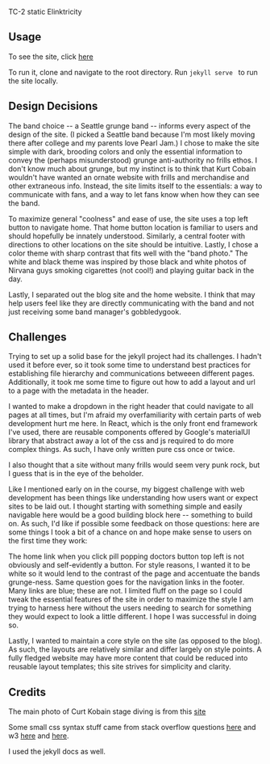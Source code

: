 TC-2 static Elinktricity

Usage
---

To see the site, click [here](https://aweinber.github.io/)

To run it, clone and navigate to the root
directory. Run `jekyll serve ` to run the site
locally.



Design Decisions
---
The band choice -- a Seattle grunge band -- informs every aspect
of the design of the site. (I picked a Seattle band because
I'm most likely moving there after college and my parents love
Pearl Jam.) I chose to make the site simple with dark, brooding
colors and only the essential information to convey the (perhaps
misunderstood) grunge anti-authority no frills ethos. I don't 
know much about grunge, but my instinct is to think that Kurt
Cobain wouldn't have wanted an ornate website with frills and
merchandise and other extraneous info. Instead, the site
limits itself to the essentials: a way to communicate with fans,
and a way to let fans know when how they can see the band.

To maximize general "coolness" and ease of use, the site uses a top
left button to navigate home. That home button location is familiar to users and should
hopefully be innately understood. Similarly, a central footer with
directions to other locations on the site should be intuitive. Lastly, I chose
a color theme with sharp contrast that fits well with the "band photo." The white
and black theme was inspired by those black and white photos of Nirvana guys
smoking cigarettes (not cool!) and playing guitar back in the day. 

Lastly, I separated out the blog site and the home website. I think that may help
users feel like they are directly communicating with the band and not just
receiving some band manager's gobbledygook.


Challenges
---
Trying to set up a solid base for the jekyll project had its challenges. I hadn't
used it before ever, so it took some time to understand best practices for
establishing file hierarchy and communications betweeen different pages. Additionally,
it took me some time to figure out how to add a layout and url to a page with the metadata
in the header.

I wanted to make a dropdown in the right header that could navigate to all pages
at all times, but I'm afraid my overfamiliarity with certain parts of web development
hurt me here. In React, which is the only front end framework I've used, there
are reusable components offered by Google's materialUI library that abstract
away a lot of the css and js required to do more complex things. As such, I have only
written pure css once or twice. 

I also thought that a site without many frills would seem very punk rock, but I guess
that is in the eye of the beholder.

Like I mentioned early on in the course, my biggest challenge with web development
has been things like understanding how users want or expect sites to be laid out.
I thought starting with something simple and easily navigable here would be a good
building block here -- something to build on. As such, I'd like if possible some feedback
on those questions: here are some things I took a bit of a chance on and hope make
sense to users on the first time they work:

The home link when you click pill popping doctors button top left is not obviously and
self-evidently a button. For style reasons, I wanted it to be white so it would 
lend to the contrast of the page and accentuate the bands grunge-ness. Same question
goes for the navigation links in the footer. Many links are blue; these are not. I limited
fluff on the page so I could tweak the essential features of the site in order to 
maximize the style I am trying to harness here without the users needing to search
for something they would expect to look a little different. I hope I was successful
in doing so.

Lastly, I wanted to maintain a core style on the site (as opposed to the blog). As such,
the layouts are relatively similar and differ largely on style points. A fully fledged
website may have more content that could be reduced into reusable layout templates; this site
strives for simplicity and clarity.

 
Credits
---
The main photo of Curt Kobain stage diving is from this [site](http://www.arte.it/notizie/bologna/nirvana-punk-to-the-people-9009)

Some small css syntax stuff came from stack overflow questions [here](https://stackoverflow.com/questions/4108726/how-to-spread-elements-horizontally-evenly) and w3 [here](https://www.w3schools.com/howto/howto_css_image_center.asp)
and [here](https://www.google.com/search?q=on+hover+css&oq=on+hover+css&aqs=chrome.0.0l6.1141j0j7&sourceid=chrome&ie=UTF-8).

I used the jekyll docs as well.
